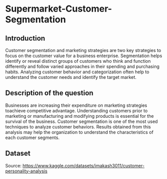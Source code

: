 # Supermarket-Customer-Segmentation

## Introduction

Customer segmentation and marketing strategies are two key strategies to focus on the customer value for a business enterprise. Segmentation helps identify or reveal distinct groups of customers who think and function differently and follow varied approaches in their spending and purchasing habits. Analyzing customer behavior and categorization often help to understand the customer needs and identify the target market.

## Description of the question 

Businesses are increasing their expenditure on marketing strategies toachieve competitive advantage. Understanding customers prior to marketing or manufacturing and modifying products is essential for the survival of the business. Customer segmentation is one of the most used techniques to analyze customer behaviors. Results obtained from this analysis may help the organization to understand the characteristics of each customer segments.

## Dataset 
Source: https://www.kaggle.com/datasets/imakash3011/customer-personality-analysis

